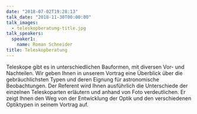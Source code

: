 ```yaml
---
date: "2018-07-02T19:28:13"
talk_date: "2018-11-30T00:00:00"
talk_images:
  - teleskopberatung-title.jpg
talk_speakers:
  speaker1:
    name: Roman Schneider
title: Teleskopberatung
---
```


Teleskope gibt es in unterschiedlichen Bauformen, mit diversen Vor- und Nachteilen. Wir geben Ihnen in unserem Vortrag eine Überblick über die gebräuchlichsten Typen und deren Eignung für astronomische Beobachtungen. Der Referent wird Ihnen ausführlich die Unterschiede der einzelnen Teleskoparten erläutern und anhand von Foto verdeutlichen. Er zeigt Ihnen den Weg von der Entwicklung der Optik und den verschiedenen Optiktypen in seinem Vortrag auf.
